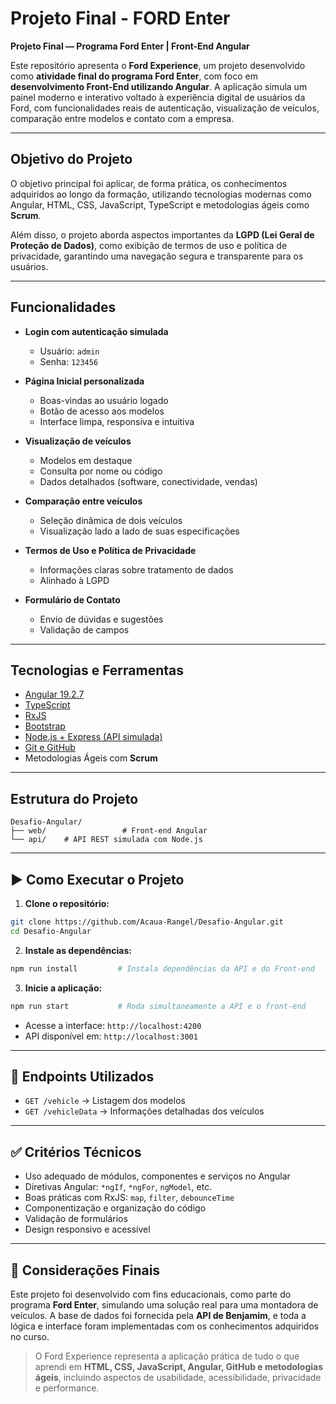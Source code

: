 # Projeto Final - FORD Enter

**Projeto Final — Programa Ford Enter | Front-End Angular**

Este repositório apresenta o **Ford Experience**, um projeto desenvolvido como **atividade final do programa Ford Enter**, com foco em **desenvolvimento Front-End utilizando Angular**. A aplicação simula um painel moderno e interativo voltado à experiência digital de usuários da Ford, com funcionalidades reais de autenticação, visualização de veículos, comparação entre modelos e contato com a empresa.

---

## Objetivo do Projeto

O objetivo principal foi aplicar, de forma prática, os conhecimentos adquiridos ao longo da formação, utilizando tecnologias modernas como Angular, HTML, CSS, JavaScript, TypeScript e metodologias ágeis como **Scrum**.

Além disso, o projeto aborda aspectos importantes da **LGPD (Lei Geral de Proteção de Dados)**, como exibição de termos de uso e política de privacidade, garantindo uma navegação segura e transparente para os usuários.

---

## Funcionalidades

* **Login com autenticação simulada**

  * Usuário: `admin`
  * Senha: `123456`

* **Página Inicial personalizada**

  * Boas-vindas ao usuário logado
  * Botão de acesso aos modelos
  * Interface limpa, responsiva e intuitiva

* **Visualização de veículos**

  * Modelos em destaque
  * Consulta por nome ou código
  * Dados detalhados (software, conectividade, vendas)

* **Comparação entre veículos**

  * Seleção dinâmica de dois veículos
  * Visualização lado a lado de suas especificações

* **Termos de Uso e Política de Privacidade**

  * Informações claras sobre tratamento de dados
  * Alinhado à LGPD

* **Formulário de Contato**

  * Envio de dúvidas e sugestões
  * Validação de campos

---

## Tecnologias e Ferramentas

* [Angular 19.2.7](https://angular.io/)
* [TypeScript](https://www.typescriptlang.org/)
* [RxJS](https://rxjs.dev/)
* [Bootstrap](https://getbootstrap.com/)
* [Node.js + Express (API simulada)](https://expressjs.com/)
* [Git e GitHub](https://github.com/)
* Metodologias Ágeis com **Scrum**

---

## Estrutura do Projeto

```
Desafio-Angular/
├── web/                 # Front-end Angular
└── api/    # API REST simulada com Node.js
```

---

## ▶️ Como Executar o Projeto

1. **Clone o repositório:**

```bash
git clone https://github.com/Acaua-Rangel/Desafio-Angular.git
cd Desafio-Angular
```

2. **Instale as dependências:**

```bash
npm run install         # Instala dependências da API e do Front-end
```

3. **Inicie a aplicação:**

```bash
npm run start           # Roda simultaneamente a API e o front-end
```

* Acesse a interface: `http://localhost:4200`
* API disponível em: `http://localhost:3001`

---

## 🔗 Endpoints Utilizados

* `GET /vehicle` → Listagem dos modelos
* `GET /vehicleData` → Informações detalhadas dos veículos

---

## ✅ Critérios Técnicos

* Uso adequado de módulos, componentes e serviços no Angular
* Diretivas Angular: `*ngIf`, `*ngFor`, `ngModel`, etc.
* Boas práticas com RxJS: `map`, `filter`, `debounceTime`
* Componentização e organização do código
* Validação de formulários
* Design responsivo e acessível

---

## 📌 Considerações Finais

Este projeto foi desenvolvido com fins educacionais, como parte do programa **Ford Enter**, simulando uma solução real para uma montadora de veículos. A base de dados foi fornecida pela **API de Benjamim**, e toda a lógica e interface foram implementadas com os conhecimentos adquiridos no curso.

> O Ford Experience representa a aplicação prática de tudo o que aprendi em **HTML, CSS, JavaScript, Angular, GitHub e metodologias ágeis**, incluindo aspectos de usabilidade, acessibilidade, privacidade e performance.
